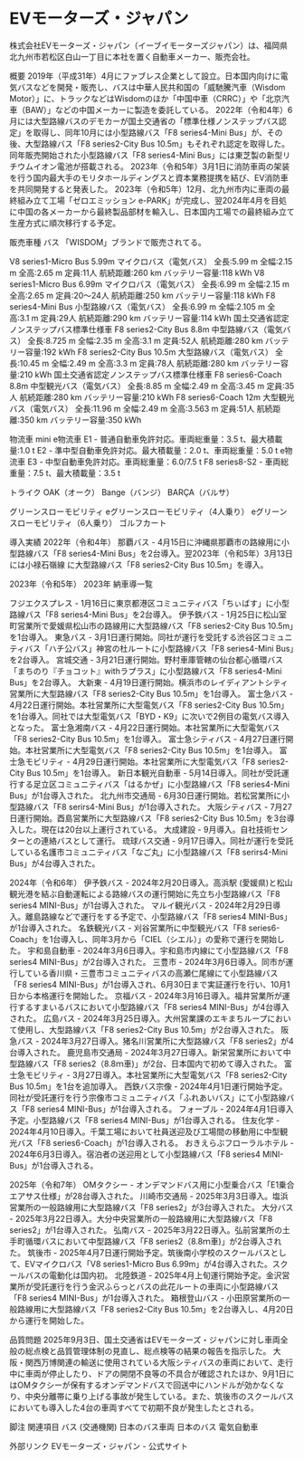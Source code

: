 # EVモーターズ・ジャパン

株式会社EVモーターズ・ジャパン（イーブイモーターズジャパン）は、福岡県北九州市若松区白山一丁目に本社を置く自動車メーカー、販売会社。

概要
2019年（平成31年）4月にファブレス企業として設立。日本国内向けに電気バスなどを開発・販売し、バスは中華人民共和国の「威馳騰汽車（Wisdom Motor）」に、トラックなどはWisdomのほか「中国中車（CRRC）」や「北京汽車（BAW）」などの中国メーカーに製造を委託している。
2022年（令和4年）6月には大型路線バスのデモカーが国土交通省の「標準仕様ノンステップバス認定」を取得し、同年10月には小型路線バス「F8 series4-Mini Bus」が、その後、大型路線バス「F8 series2-City Bus 10.5m」もそれぞれ認定を取得した。同年販売開始された小型路線バス「F8 series4-Mini Bus」には東芝製の新型リチウムイオン電池が搭載される。
2023年（令和5年）3月1日に消防車両の架装を行う国内最大手のモリタホールディングスと資本業務提携を結び、EV消防車を共同開発すると発表した。
2023年（令和5年）12月、北九州市内に車両の最終組み立て工場「ゼロエミッション e-PARK」が完成し、翌2024年4月を目処に中国の各メーカーから最終製品部材を輸入し、日本国内工場での最終組み立て生産方式に順次移行する予定。

販売車種
バス
「WISDOM」ブランドで販売されてる。

V8 series1-Micro Bus 5.99m
マイクロバス（電気バス）
全長:5.99 m
全幅:2.15 m
全高:2.65 m
定員:11人
航続距離:260 km
バッテリー容量:118 kWh
V8 series1-Micro Bus 6.99m
マイクロバス（電気バス）
全長:6.99 m
全幅:2.15 m
全高:2.65 m
定員:20〜24人
航続距離:250 km
バッテリー容量:118 kWh
F8 series4-Mini Bus
小型路線バス（電気バス）
全長:6.99 m
全幅:2.105 m
全高:3.1 m
定員:29人
航続距離:290 km
バッテリー容量:114 kWh
国土交通省認定ノンステップバス標準仕様車
F8 series2-City Bus 8.8m
中型路線バス（電気バス）
全長:8.725 m
全幅:2.35 m
全高:3.1 m
定員:52人
航続距離:280 km
バッテリー容量:192 kWh
F8 series2-City Bus 10.5m
大型路線バス（電気バス）
全長:10.45 m
全幅:2.49 m
全高:3.3 m
定員:78人
航続距離:280 km
バッテリー容量:210 kWh
国土交通省認定ノンステップバス標準仕様車
F8 series6-Coach 8.8m
中型観光バス（電気バス）
全長:8.85 m
全幅:2.49 m
全高:3.45 m
定員:35人
航続距離:280 km
バッテリー容量:210 kWh
F8 series6-Coach 12m
大型観光バス（電気バス）
全長:11.96 m
全幅:2.49 m
全高:3.563 m
定員:51人
航続距離:350 km
バッテリー容量:350 kWh

物流車
mini e物流車
E1 - 普通自動車免許対応。車両総重量：3.5 t、最大積載量:1.0 t
E2 - 準中型自動車免許対応。最大積載量：2.0 t、車両総重量：5.0 t
e物流車
E3 - 中型自動車免許対応。車両総重量：6.0/7.5 t
F8 series8-S2 - 車両総重量：7.5 t、最大積載量：3.5 t

トライク
OAK（オーク） 
Bange（バンジ）
BARÇA（バルサ）

グリーンスローモビリティ
eグリーンスローモビリティ（4人乗り） 
eグリーンスローモビリティ（6人乗り）
ゴルフカート

導入実績
2022年（令和4年）
那覇バス - 4月15日に沖縄県那覇市の路線用に小型路線バス「F8 series4-Mini Bus」を2台導入。翌2023年（令和5年）3月13日には小禄石嶺線 に大型路線バス「F8 series2-City Bus 10.5m」を導入。

2023年（令和5年）
2023年 納車導一覧

フジエクスプレス - 1月16日に東京都港区コミュニティバス「ちぃばす」に小型路線バス「F8 series4-Mini Bus」を2台導入。
伊予鉄バス - 1月25日に松山室町営業所で愛媛県松山市の路線用に大型路線バス「F8 series2-City Bus 10.5m」を1台導入。
東急バス - 3月1日運行開始。同社が運行を受託する渋谷区コミュニティバス「ハチ公バス」神宮の杜ルートに小型路線バス「F8 series4-Mini Bus」を2台導入。
宮城交通 - 3月21日運行開始。野村車庫管轄の仙台都心循環バス「まちのり『チョコット』withラプラス」に小型路線バス「F8 series4-Mini Bus」を2台導入。
大新東 - 4月19日運行開始。横浜市のレイディアントシティ営業所に大型路線バス「F8 series2-City Bus 10.5m」を1台導入。
富士急バス - 4月22日運行開始。本社営業所に大型電気バス「F8 series2-City Bus 10.5m」を1台導入。同社では大型電気バス「BYD・K9」に次いで2例目の電気バス導入となった。
富士急湘南バス - 4月22日運行開始。本社営業所に大型電気バス「F8 series2-City Bus 10.5m」を1台導入。
富士急シティバス - 4月27日運行開始。本社営業所に大型電気バス「F8 series2-City Bus 10.5m」を1台導入。
富士急モビリティ - 4月29日運行開始。本社営業所に大型電気バス「F8 series2-City Bus 10.5m」を1台導入。
新日本観光自動車 - 5月14日導入。同社が受託運行する足立区コミュニティバス「はるかぜ」に小型路線バス「F8 series4-Mini Bus」が1台導入された。
北九州市交通局 - 6月30日運行開始。若松営業所に小型路線バス「F8 serirs4-Mini Bus」が1台導入された。
大阪シティバス - 7月27日運行開始。酉島営業所に大型路線バス「F8 series2-City Bus 10.5m」を3台導入した。現在は20台以上運行されている。
大成建設 - 9月導入。自社技術センターとの連絡バスとして運行。
琉球バス交通 - 9月17日導入。同社が運行を受託している名護市コミュニティバス「なご丸」に小型路線バス「F8 serirs4-Mini Bus」が4台導入された。

2024年（令和6年）
伊予鉄バス - 2024年2月20日導入。高浜駅 (愛媛県)と松山観光港を結ぶ自動運転による路線バスの運行開始に先立ち小型路線バス「F8 series4 MINI-Bus」が1台導入された。
マルイ観光バス - 2024年2月29日導入。離島路線などで運行をする予定で、小型路線バス「F8 series4 MINI-Bus」が1台導入された。
名鉄観光バス - 刈谷営業所に中型観光バス「F8 series6-Coach」を1台導入し、同年3月から「CIEL（シエル）」の愛称で運行を開始した。
宇和島自動車 - 2024年3月6日導入。宇和島市内線にて小型路線バス「F8 series4 MINI-Bus」が2台導入された。
三豊市 - 2024年3月6日導入。同市が運行している香川県・三豊市コミュニティバスの高瀬仁尾線にて小型路線バス「F8 series4 MINI-Bus」が1台導入され、6月30日まで実証運行を行い、10月1日から本格運行を開始した。
京福バス - 2024年3月16日導入。福井営業所が運行するすまいるバスにおいて小型路線バス「F8 series4 MINI-Bus」が4台導入された。
広島バス - 2024年3月25日導入。大州営業課のエキまちループにおいて使用し、大型路線バス「F8 series2-City Bus 10.5m」が2台導入された。
阪急バス - 2024年3月27日導入。猪名川営業所に大型路線バス「F8 series2」が4台導入された。
鹿児島市交通局 - 2024年3月27日導入。新栄営業所において中型路線バス「F8 series2（8.8ｍ車)」が2台、日本国内で初めて導入された。
富士急モビリティ - 3月27日導入。本社営業所に大型電気バス「F8 series2-City Bus 10.5m」を1台を追加導入。
西鉄バス宗像 - 2024年4月1日運行開始予定。同社が受託運行を行う宗像市コミュニティバス「ふれあいバス」にて小型路線バス「F8 series4 MINI-Bus」が1台導入される。
フォーブル - 2024年4月1日導入予定。小型路線バス「F8 series4 MINI-Bus」が1台導入される。
住友化学 - 2024年4月10日導入。千葉工場において社員送迎及び工場間の移動用に中型観光バス「F8 series6-Coach」が1台導入される。
おきえらぶフローラルホテル - 2024年6月3日導入。宿泊者の送迎用として小型路線バス「F8 series4 MINI-Bus」が1台導入される。

2025年（令和7年）
OMタクシー - オンデマンドバス用に小型乗合バス「E1乗合 エアサス仕様」が28台導入された。
川崎市交通局 - 2025年3月3日導入。塩浜営業所の一般路線用に大型路線バス「F8 series2」が3台導入された。
大分バス - 2025年3月22日導入。大分中央営業所の一般路線用に大型路線バス「F8 series2」が1台導入された。
弘南バス - 2025年3月22日導入。弘前営業所の土手町循環バスにおいて中型路線バス「F8 series2（8.8ｍ車)」が2台導入された。
筑後市 - 2025年4月7日運行開始予定。筑後南小学校のスクールバスとして、EVマイクロバス「V8 series1-Micro Bus 6.99m」が4台導入された。スクールバスの電動化は国内初。
北陸鉄道 - 2025年4月上旬運行開始予定。金沢営業所が受託運行を行う金沢ふらっとバスの此花ルートの車両に小型路線バス「F8 series4 MINI-Bus」が1台導入された。
箱根登山バス - 小田原営業所の一般路線用に大型路線バス「F8 series2-City Bus 10.5m」を2台導入し、4月20日から運行を開始した。

品質問題
2025年9月3日、国土交通省はEVモーターズ・ジャパンに対し車両全般の総点検と品質管理体制の見直し、総点検等の結果の報告を指示した。
大阪・関西万博関連の輸送に使用されている大阪シティバスの車両において、走行中に車両が停止したり、ドアの開閉不良等の不具合が確認されたほか、9月1日にはOMタクシーが保有するオンデマンドバスで回送中にハンドルが効かなくなり、中央分離帯に乗り上げる事故が発生している。また、筑後市のスクールバスにおいても導入した4台の車両すべてで初期不良が発生したとされる。

脚注
関連項目
バス (交通機関)
日本のバス車両
日本のバス
電気自動車

外部リンク
EVモーターズ・ジャパン - 公式サイト